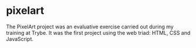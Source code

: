 # pixelart
The PixelArt project was an evaluative exercise carried out during my training at Trybe. It was the first project using the web triad: HTML, CSS and JavaScript.
